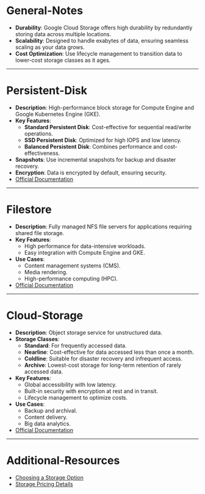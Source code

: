 #  General-Notes

- **Durability**: Google Cloud Storage offers high durability by redundantly storing data across multiple locations.
- **Scalability**: Designed to handle exabytes of data, ensuring seamless scaling as your data grows.
- **Cost Optimization**: Use lifecycle management to transition data to lower-cost storage classes as it ages.

---

#  Persistent-Disk

- **Description**: High-performance block storage for Compute Engine and Google Kubernetes Engine (GKE).
- **Key Features**:
    - **Standard Persistent Disk**: Cost-effective for sequential read/write operations.
    - **SSD Persistent Disk**: Optimized for high IOPS and low latency.
    - **Balanced Persistent Disk**: Combines performance and cost-effectiveness.
- **Snapshots**: Use incremental snapshots for backup and disaster recovery.
- **Encryption**: Data is encrypted by default, ensuring security.
- [Official Documentation](https://cloud.google.com/compute/docs/disks)

---

#  Filestore

- **Description**: Fully managed NFS file servers for applications requiring shared file storage.
- **Key Features**:
    - High performance for data-intensive workloads.
    - Easy integration with Compute Engine and GKE.
- **Use Cases**:
    - Content management systems (CMS).
    - Media rendering.
    - High-performance computing (HPC).
- [Official Documentation](https://cloud.google.com/filestore/docs)

---
#  Cloud-Storage

- **Description**: Object storage service for unstructured data.
- **Storage Classes**:
    - **Standard**: For frequently accessed data.
    - **Nearline**: Cost-effective for data accessed less than once a month.
    - **Coldline**: Suitable for disaster recovery and infrequent access.
    - **Archive**: Lowest-cost storage for long-term retention of rarely accessed data.
- **Key Features**:
    - Global accessibility with low latency.
    - Built-in security with encryption at rest and in transit.
    - Lifecycle management to optimize costs.
- **Use Cases**:
    - Backup and archival.
    - Content delivery.
    - Big data analytics.
- [Official Documentation](https://cloud.google.com/storage/docs)

---
#  Additional-Resources

- [Choosing a Storage Option](https://cloud.google.com/storage-options)
- [Storage Pricing Details](https://cloud.google.com/pricing/storage)